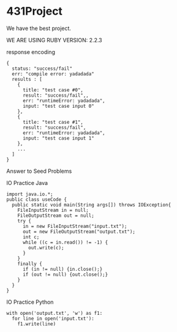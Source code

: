 # 431Project

We have the best project.

WE ARE USING RUBY VERSION: 2.2.3

response encoding

```
{
  status: "success/fail"
  err: "compile error: yadadada"
  results : [
    {
      title: "test case #0",
      result: "success/fail",,
      err: "runtimeError: yadadada",
      input: "test case input 0"
    },
    {
      title: "test case #1",
      result: "success/fail",
      err: "runtimeError: yadadada",
      input: "test case input 1"
    },
    ...
  ]
}
```


Answer to Seed Problems 

IO Practice Java
```
import java.io.*;
public class useCode {
  public static void main(String args[]) throws IOException{
    FileInputStream in = null;
    FileOutputStream out = null;
    try {
      in = new FileInputStream("input.txt");
      out = new FileOutputStream("output.txt");
      int c;
      while ((c = in.read()) != -1) {
        out.write(c);
      }
    }
    finally {
      if (in != null) {in.close();}
      if (out != null) {out.close();}
    }
  }
}
```

IO Practice Python
```
with open('output.txt', 'w') as f1:
  for line in open('input.txt'):
    f1.write(line)
```

